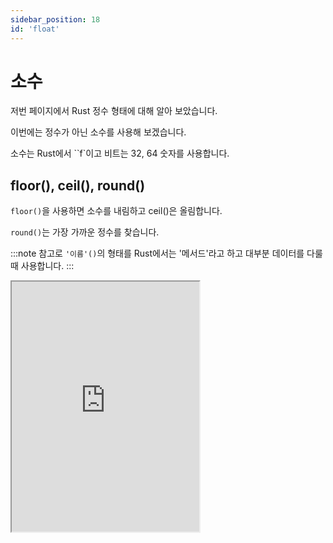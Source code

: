 ```yaml
---
sidebar_position: 18
id: 'float'
---
```


# 소수

저번 페이지에서 Rust 정수 형태에 대해 알아 보았습니다.

이번에는 정수가 아닌 소수를 사용해 보겠습니다.

소수는 Rust에서 ``f`이고 비트는 32, 64 숫자를 사용합니다.

## floor(), ceil(), round()

`floor()`을 사용하면 소수를 내림하고 ceil()은 올림합니다.

`round()`는 가장 가까운 정수를 찾습니다.

:::note
참고로 `'이름'()`의 형태를 Rust에서는 '메서드'라고 하고 대부분 데이터를 다룰 때 사용합니다.
:::

<iframe
  title="Rust Playground"
  src="https://play.rust-lang.org/?version=stable&mode=debug&edition=2022&code=fn%20main()%20%7B%0D%0A%20%20%20%20let%20test_integer%3A%20f32%20%3D%20123.123%3B%0D%0A%20%20%20%20%0D%0A%20%20%20%20println!(%22%7B%7D%22%2C%20test_integer.floor())%3B%0D%0A%20%20%20%20println!(%22%7B%7D%22%2C%20test_integer.ceil())%3B%0D%0A%20%20%20%20println!(%22%7B%7D%22%2C%20test_integer.round())%3B%0D%0A%7D"
  height="400"
/>

## trunc(), fract()

`trunc()`를 사용하면 정수 부분만 찾고 소수 부분은 버립니다.

`fract()`는 반대로 소수 부분만 찾습니다.

<iframe
  title="Rust Playground"
  src="https://play.rust-lang.org/?version=stable&mode=debug&edition=2022&code=fn%20main()%20%7B%0D%0A%20%20%20%20let%20test_integer%3A%20f32%20%3D%203.14159%3B%0D%0A%20%20%20%20%0D%0A%20%20%20%20println!(%22%7B%7D%22%2C%20test_integer.trunc())%3B%0D%0A%20%20%20%20println!(%22%7B%7D%22%2C%20test_integer.fract())%3B%0D%0A%7D"
  height="400"
/>
